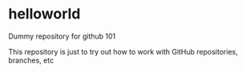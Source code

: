 # helloworld
Dummy repository for github 101

This repository is just to try out how to work with GitHub repositories, branches, etc
